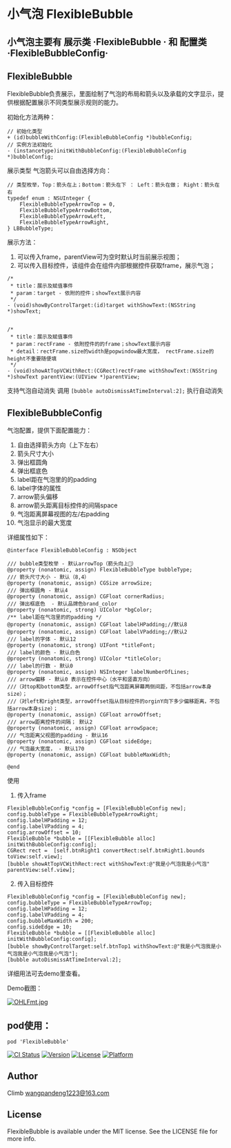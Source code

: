 
# 小气泡 FlexibleBubble
## 小气泡主要有 展示类 ·FlexibleBubble · 和  配置类·FlexibleBubbleConfig·
## FlexibleBubble
FlexibleBubble负责展示，里面绘制了气泡的布局和箭头以及承载的文字显示，提供根据配置展示不同类型展示规则的能力。

初始化方法两种：
```
// 初始化类型
+ (id)bubbleWithConfig:(FlexibleBubbleConfig *)bubbleConfig;
// 实例方法初始化
- (instancetype)initWithBubbleConfig:(FlexibleBubbleConfig *)bubbleConfig;
```

展示类型
气泡箭头可以自由选择方向：
```
// 类型枚举，Top：箭头在上；Bottom：箭头在下 ： Left：箭头在做； Right：箭头在右
typedef enum : NSUInteger {
    FlexibleBubbleTypeArrowTop = 0,
    FlexibleBubbleTypeArrowBottom,
    FlexibleBubbleTypeArrowLeft,
    FlexibleBubbleTypeArrowRight,
} LBBubbleType;
```

展示方法：
1. 可以传入frame，parentView可为空时默认时当前展示视图；
2. 可以传入目标控件，该组件会在组件内部根据控件获取frame，展示气泡；
```
/*
 * title：展示及赋值事件
 * param：target - 依附的控件；showText展示内容
 */
- (void)showByControlTarget:(id)target withShowText:(NSString *)showText;


/*
 * title：展示及赋值事件
 * param：rectFrame - 依附控件的的frame；showText展示内容
 * detail：rectFrame.size的width是popwindow最大宽度， rectFrame.size的height不重要随便填
 */
- (void)showAtTopVCWithRect:(CGRect)rectFrame withShowText:(NSString *)showText parentView:(UIView *)parentView;
```

支持气泡自动消失
调用 `[bubble autoDismissAtTimeInterval:2];` 执行自动消失

## FlexibleBubbleConfig
气泡配置，提供下面配置能力：
1. 自由选择箭头方向（上下左右）
2. 箭头尺寸大小
3. 弹出框圆角
4. 弹出框底色
5. label距在气泡里的的padding
6. label字体的属性
7. arrow箭头偏移
8. arrow箭头距离目标控件的间隔space
9. 气泡距离屏幕视图的左/右padding
10. 气泡显示的最大宽度

详细属性如下：
```
@interface FlexibleBubbleConfig : NSObject

/// bubble类型枚举 - 默认arrowTop（箭头向上🔼）
@property (nonatomic, assign) FlexibleBubbleType bubbleType;
/// 箭头尺寸大小 - 默认（8,4）
@property (nonatomic, assign) CGSize arrowSize;
/// 弹出框圆角 - 默认4
@property (nonatomic, assign) CGFloat cornerRadius;
/// 弹出框底色  - 默认品牌色brand_color
@property (nonatomic, strong) UIColor *bgColor;
/** label距在气泡里的的padding */
@property (nonatomic, assign) CGFloat labelHPadding;//默认8
@property (nonatomic, assign) CGFloat labelVPadding;//默认2
/// label的字体 - 默认12
@property (nonatomic, strong) UIFont *titleFont;
/// label的颜色 - 默认白色
@property (nonatomic, strong) UIColor *titleColor;
/// label的行数 - 默认0
@property (nonatomic, assign) NSInteger labelNumberOfLines;
/// arrow偏移 - 默认0 表示在控件中心（水平和竖直方向）
///（对top和bottom类型，arrowOffset指气泡距离屏幕两侧间距，不包括arrow本身size）；
///（对left和right类型，arrowOffset指从目标控件的orginY向下多少偏移距离，不包括arrow本身size）；
@property (nonatomic, assign) CGFloat arrowOffset;
/// arrow距离控件的间隔； 默认2
@property (nonatomic, assign) CGFloat arrowSpace;
/// 气泡距离父视图的padding - 默认16
@property (nonatomic, assign) CGFloat sideEdge;
/// 气泡最大宽度， - 默认170
@property (nonatomic, assign) CGFloat bubbleMaxWidth;

@end
```


使用

1. 传入frame
```
FlexibleBubbleConfig *config = [FlexibleBubbleConfig new];
config.bubbleType = FlexibleBubbleTypeArrowRight;
config.labelHPadding = 12;
config.labelVPadding = 4;
config.arrowOffset = 10;
FlexibleBubble *bubble = [[FlexibleBubble alloc] initWithBubbleConfig:config];
CGRect rect =  [self.btnRight1 convertRect:self.btnRight1.bounds toView:self.view];
[bubble showAtTopVCWithRect:rect withShowText:@"我是小气泡我是小气泡" parentView:self.view];

```
    
2. 传入目标控件
```
FlexibleBubbleConfig *config = [FlexibleBubbleConfig new];
config.bubbleType = FlexibleBubbleTypeArrowTop;
config.labelHPadding = 12;
config.labelVPadding = 4;
config.bubbleMaxWidth = 200;
config.sideEdge = 10;
FlexibleBubble *bubble = [[FlexibleBubble alloc] initWithBubbleConfig:config];
[bubble showByControlTarget:self.btnTop1 withShowText:@"我是小气泡我是小气泡我是小气泡我是小气泡"];
[bubble autoDismissAtTimeInterval:2];
```

详细用法可去demo里查看。

Demo截图：

[![OHLFmt.jpg](https://s1.ax1x.com/2022/05/19/OHLFmt.jpg)](https://imgtu.com/i/OHLFmt)


## pod使用：
```
pod 'FlexibleBubble'

```


[![CI Status](https://img.shields.io/travis/王攀登/FlexibleBubble.svg?style=flat)](https://travis-ci.org/王攀登/FlexibleBubble)
[![Version](https://img.shields.io/cocoapods/v/FlexibleBubble.svg?style=flat)](https://cocoapods.org/pods/FlexibleBubble)
[![License](https://img.shields.io/cocoapods/l/FlexibleBubble.svg?style=flat)](https://cocoapods.org/pods/FlexibleBubble)
[![Platform](https://img.shields.io/cocoapods/p/FlexibleBubble.svg?style=flat)](https://cocoapods.org/pods/FlexibleBubble)

## Author

Climb
wangpandeng1223@163.com

## License

FlexibleBubble is available under the MIT license. See the LICENSE file for more info.
